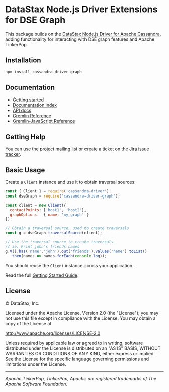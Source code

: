 # DataStax Node.js Driver Extensions for DSE Graph

This package builds on the [DataStax Node.js Driver for Apache Cassandra][driver], adding functionality for
interacting with DSE graph features and Apache TinkerPop.

## Installation

```bash
npm install cassandra-driver-graph
```

## Documentation

- [Getting started][getting-started]
- [Documentation index][doc-index]
- [API docs][api-docs]
- [Gremlin Reference][gremlin]
- [Gremlin-JavaScript Reference][gremlin-js-doc]

## Getting Help

You can use the [project mailing list][mailing-list] or create a ticket on the [Jira issue tracker][jira]. 

## Basic Usage

Create a `Client` instance and use it to obtain traversal sources: 

```javascript
const { Client } = require('cassandra-driver');
const dseGraph = require('cassandra-driver-graph');

const client = new Client({
  contactPoints: ['host1', 'host2'],
  graphOptions:  { name: 'my_graph' }
});

// Obtain a traversal source, used to create traversals
const g = dseGraph.traversalSource(client);

// Use the traversal source to create traversals
// ie: Print john's friends names
g.V().has('name','john').out('friends').values('name').toList()
  .then(names => names.forEach(console.log));
```

You should reuse the `Client` instance across your application.

Read the full [Getting Started Guide][getting-started].

## License

© DataStax, Inc.

Licensed under the Apache License, Version 2.0 (the "License"); you may not use this file except in compliance with the
License. You may obtain a copy of the License at

http://www.apache.org/licenses/LICENSE-2.0

Unless required by applicable law or agreed to in writing, software distributed under the License is distributed
on an "AS IS" BASIS, WITHOUT WARRANTIES OR CONDITIONS OF ANY KIND, either express or implied. See the License
for the specific language governing permissions and limitations under the License.

---

*Apache TinkerPop, TinkerPop, Apache are registered trademarks of The Apache Software Foundation.*

[dse]: https://www.datastax.com/products/datastax-enterprise
[driver]: https://github.com/datastax/nodejs-driver
[jira]: https://datastax-oss.atlassian.net/projects/NODEJS/issues
[mailing-list]: https://groups.google.com/a/lists.datastax.com/forum/#!forum/nodejs-driver-user
[doc-index]: https://docs.datastax.com/en/developer/nodejs-dse-graph/latest/
[api-docs]: https://docs.datastax.com/en/developer/nodejs-dse-graph/latest/api2/
[getting-started]: https://docs.datastax.com/en/developer/nodejs-dse-graph/latest/getting-started/
[gremlin]: https://tinkerpop.apache.org/docs/3.2.9/reference/#graph-traversal-steps
[gremlin-js-doc]: https://tinkerpop.apache.org/docs/3.2.9/reference/#gremlin-javascript
